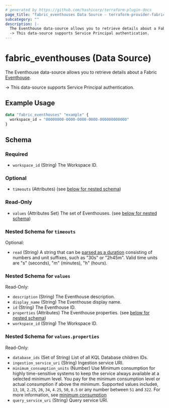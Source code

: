 ```yaml
---
# generated by https://github.com/hashicorp/terraform-plugin-docs
page_title: "fabric_eventhouses Data Source - terraform-provider-fabric"
subcategory: ""
description: |-
  The Eventhouse data-source allows you to retrieve details about a Fabric Eventhouse https://learn.microsoft.com/fabric/real-time-intelligence/eventhouse.
  -> This data-source supports Service Principal authentication.
---
```


# fabric_eventhouses (Data Source)

The Eventhouse data-source allows you to retrieve details about a Fabric [Eventhouse](https://learn.microsoft.com/fabric/real-time-intelligence/eventhouse).

-> This data-source supports Service Principal authentication.

## Example Usage

```terraform
data "fabric_eventhouses" "example" {
  workspace_id = "00000000-0000-0000-0000-000000000000"
}
```

<!-- schema generated by tfplugindocs -->
## Schema

### Required

- `workspace_id` (String) The Workspace ID.

### Optional

- `timeouts` (Attributes) (see [below for nested schema](#nestedatt--timeouts))

### Read-Only

- `values` (Attributes Set) The set of Eventhouses. (see [below for nested schema](#nestedatt--values))

<a id="nestedatt--timeouts"></a>

### Nested Schema for `timeouts`

Optional:

- `read` (String) A string that can be [parsed as a duration](https://pkg.go.dev/time#ParseDuration) consisting of numbers and unit suffixes, such as "30s" or "2h45m". Valid time units are "s" (seconds), "m" (minutes), "h" (hours).

<a id="nestedatt--values"></a>

### Nested Schema for `values`

Read-Only:

- `description` (String) The Eventhouse description.
- `display_name` (String) The Eventhouse display name.
- `id` (String) The Eventhouse ID.
- `properties` (Attributes) The Eventhouse properties. (see [below for nested schema](#nestedatt--values--properties))
- `workspace_id` (String) The Workspace ID.

<a id="nestedatt--values--properties"></a>

### Nested Schema for `values.properties`

Read-Only:

- `database_ids` (Set of String) List of all KQL Database children IDs.
- `ingestion_service_uri` (String) Ingestion service URI.
- `minimum_consumption_units` (Number) Use Minimum consumption for highly time-sensitive systems to keep the service always available at a selected minimum level. You pay for the minimum consumption level or actual consumption if above the minimum. Supported values include`0`, `13`, `18`, `2.25`, `26`, `34`, `4.25`, `50`, `8.5` or any number between `51` and `322`. For more information, see [minimum consumption](https://learn.microsoft.com/fabric/real-time-intelligence/eventhouse#minimum-consumption)
- `query_service_uri` (String) Query service URI.

